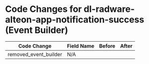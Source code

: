 # Code Changes for dl-radware-alteon-app-notification-success (Event Builder)

| Code Change | Field Name | Before | After |
|-------------|------------|--------|-------|
| removed_event_builder | N/A |  |  |